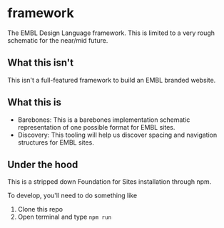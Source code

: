 # framework
The EMBL Design Language framework. This is limited to a very rough schematic for the near/mid future.

## What this isn't
This isn't a full-featured framework to build an EMBL branded website.

## What this is
- Barebones: This is a barebones implementation schematic representation of one possible format for EMBL sites. 
- Discovery: This tooling will help us discover spacing and navigation structures for EMBL sites.

## Under the hood
This is a stripped down Foundation for Sites installation through npm.

To develop, you'll need to do something like
1. Clone this repo
1. Open terminal and type `npm run`
